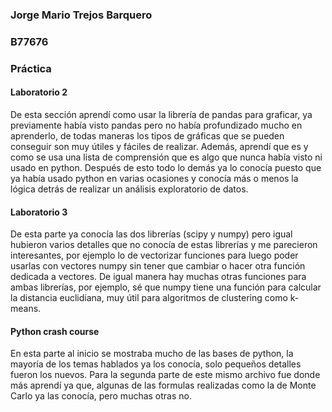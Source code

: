 ### **Jorge Mario Trejos Barquero**
### **B77676**
### **Práctica**

#### Laboratorio 2
De esta sección aprendí como usar la librería de pandas para graficar, ya previamente había visto pandas pero no había profundizado mucho en aprenderlo, de todas maneras los tipos de gráficas que se pueden conseguir son muy útiles y fáciles de realizar. Además, aprendí que es y como se usa una lista de comprensión que es algo que nunca había visto ni usado en python. Después de esto todo lo demás ya lo conocía puesto que ya había usado python en varias ocasiones y conocía más o menos la lógica detrás de realizar un análisis exploratorio de datos.
#### Laboratorio 3
De esta parte ya conocía las dos librerías (scipy y numpy) pero igual hubieron varios detalles que no conocía de estas librerías y me parecieron interesantes, por ejemplo lo de vectorizar funciones para luego poder usarlas con vectores numpy sin tener que cambiar o hacer otra función dedicada a vectores. De igual manera hay muchas otras funciones para ambas librerías, por ejemplo, sé que numpy tiene una función para calcular la distancia euclidiana, muy útil para algoritmos de clustering como k-means.

#### Python crash course
En esta parte al inicio se mostraba mucho de las bases de python, la mayoría de los temas hablados ya los conocía, solo pequeños detalles fueron los nuevos. Para la segunda parte de este mismo archivo fue donde más aprendí ya que, algunas de las formulas realizadas como la de Monte Carlo ya las conocía, pero muchas otras no.